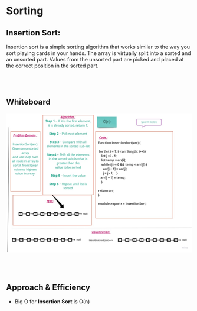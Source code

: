 # **Sorting**

## **Insertion Sort:**

Insertion sort is a simple sorting algorithm that works similar to the way you sort playing cards in your hands. The array is virtually split into a sorted and an unsorted part. Values from the unsorted part are picked and placed at the correct position in the sorted part.

</br></br>

## **Whiteboard**
![](./asset/Insertaion.jpg)



</br></br>

## **Approach & Efficiency**

- Big O for **Insertion Sort** is O(n)

</br></br>


